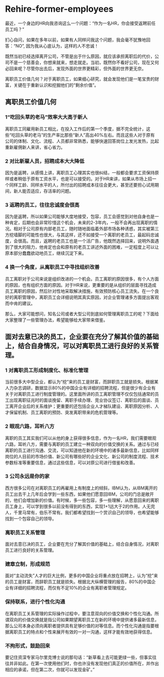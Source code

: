 # Rehire-former-employees


最近，一个身边的HR向我咨询这么一个问题：“作为一名HR，你会接受返聘前任员工吗？”

扪心自问，如果在多年以前，如果有人同样问我这个问题，我会毫不犹豫地回答：“NO”, 因为我从心底认为，这样的人不忠诚！

既然当初已经选择离开公司，不管是出于什么原因，就应该承担离职后的代价，公司不是一个慈善会，你想来就来，想走就走。当初，既然你不看好公司，现在又何必回来呢？尽管你出去后，发现外面的世界更精彩，但外面的世界更无奈。


离职员工价值几何？对于离职员工，如果细心研究，就会发现他们是一笔宝贵的财富，关键在于重新认识和挖掘他们的“剩余价值”。

## 离职员工价值几何

### 1“吃回头草的老马”效率大大高于新人

离职员工同雇用新员工相比，在投入工作后的第一个季度，据不完全统计，这些“吃回头草的老马”的生产率比那些“新人”高出40%左右。而且这些人对于原有公司的体制、文化、流程、人员都非常熟悉，能够快速回答岗位上发光发热，比起重新雇佣新人来讲，省心省力。

### 2 对比新雇人员，招聘成本大大降低

因为是返聘，从感情上讲，离职员工心理其实也很纠结，一般都会要求工资保持原样或者稍低于原有工资水平，也是可以接受的。对于HR来讲，如果从市场上招一个同样工龄、同样水平的人，所付出的招聘成本往往会更大，甚至还要担心试用期间，新人能否适应，存活率的问题。

### 3 返聘的员工，往往忠诚度会很高

因为是返聘，所以如果公司能够大度地接受，包容，员工会感觉到对他自身也是一种肯定，后期也会非常珍惜这个机会，未来的2-3年内，一般不会再出现离职的情况。相对于公司原有内部老员工，随时随地面临着外部市场各种诱惑，其实被第三方挖墙脚的可能性也很大，与其这样，还不如接受一个离职的老员工，最起码忠诚度，会很高。而且，返聘的老员工也是一个活广告，他既然选择回来，说明外面遇到了很大的阻力，他肯定也会和原有的老员工讲述外面的困难，一定程度上可以让原本部分蠢蠢欲动地员工，继续沉淀下来。

### 4 换一个角度，从离职员工中寻找组织改善

员工离职对于公司来说是组织改进的一个机会。员工离职的原因很多，有个人方面的原因，也有组织方面的原因。对于HR来说，更重要的是从组织的层面寻找造成员工离职的原因，然后针对性地采取解决措施，有效预防核心员工流失。在一个良好的离职管理中，离职员工会详细说明其真实原因，对企业管理诸多方面提出客观而中肯的建议。

那么，大家可能想问，知名公司或者大型公司到底如何管理离职员工的呢？下面给大家整理了一些管理办法，希望能够给大家带来借鉴。

## 面对去意已决的员工，企业要在充分了解其价值的基础上，结合自身情况，可以对离职员工进行良好的关系管理。

### 1 对离职员工形成制度化、标准化管理

当前很多大中型企业，都认为“挖”来的员工是财富，而辞职员工就是损失。根据某人力杂志调研，数据显示80%的中国企业有详细的招聘流程，但是很少有企业有关于对离职员工进行制度管理的。这里面所讲的员工离职管理不仅仅包括通常的员工出现离职征兆时的面谈挽留、离职手续办理、竞业协议签订、离职后的面谈、员工离开企业后的关系维护；更重要的还包括企业人才梯队建设、离职原因分析、人才保留机制、员工离职的预防、突发离职带来的危机管理等。

### 2 眼观六路，耳听八方

离职的员工其实我们可以从他的身上获得很多信息，作为一名HR，我们需要眼观六路，耳听八方，需要与离职的员工建立一种双向的价值交换的关系。通过与已经离职的员工进行沟通、交流，可以知道他在新的环境中的诸多最新信息，比如同样岗位的人目前的市场价值、新公司有哪些好的企业文化、新公司的制度流程、技术参数标准等重要信息，通过这些信息，可以对原公司进行借鉴和改善。

### 3 公司永远是你的家

西方很多公司在对离职员工的再雇用上有制度上的倾斜，IBM认为，从IBM离开的员工出去干上几年后会学到一些东西，如果他们愿意回IBM，公司的门总是敞开的，他们会增加新的价值。有时候，多一些包容，多一些理解，从愿意回来的离职员工身上，可以学到很多以前没有得到的东西，实现1+1远大于2的作用。人无完人，千里马常有，伯乐不常有。我们都希望找到一个赏识自己的领导，也希望能够找到一个包容自己的领导。

### 离职员工关系管理

面对去意已决的员工，企业要在充分了解其价值的基础上，结合自身情况，对离职员工进行良好的关系管理。

### 建章立制，形成规范

面对“主动流失”人才的巨大比例，更多的中国企业将重点放在招聘上，认为“挖”来的员工是财富，而辞职员工就是损失。根据北大纵横管理的报告，80%的中国企业有详细的招聘流程，而仅有不足10%的企业有离职者管理规定。

### 保持联系，进行个性化沟通

在离职员工关系管理的实际操作过程中，要注意双向的价值交换和个性化沟通。所谓双向的价值交换就是指公司如果期望离职员工在新的环境中提供诸多最新信息，那么公司本身必须向离职者提供具有足够价值的对等信息。而个性化沟通是指要根据离职员工的特点和个性来展开有效的一对一沟通，这样才能有效地获得信息。

### 不拘形式，鼓励回来

要记住资深专家马尔里克博士说的那句话：“新草看上去可能更绿一些，但事实往往并非如此。在第一次使用他们时，你也许没有发现他们真正的价值所在，并作出相应的承诺，但在第二次，你就可以发现金矿。”
